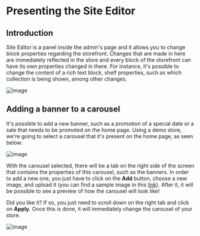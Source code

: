# Presenting the Site Editor

## Introduction

Site Editor is a panel inside the admin's page and it allows you to change block properties regarding the storefront. Changes that are made in here are immediately reflected in the store and every block of the storefront can have its own properties changed in there. For instance, it's possible to change the content of a rich text block, shelf properties, such as which collection is being shown, among other changes.

![image](https://s3.us-west-2.amazonaws.com/secure.notion-static.com/0e0b75c8-f80a-4054-b5c9-7dd877e57eb0/Untitled.png?X-Amz-Algorithm=AWS4-HMAC-SHA256&X-Amz-Credential=AKIAT73L2G45O3KS52Y5%2F20200806%2Fus-west-2%2Fs3%2Faws4_request&X-Amz-Date=20200806T201002Z&X-Amz-Expires=86400&X-Amz-Signature=54db3d9b5e34ff1598b02a4675bafa9d5a384594039068bda226583be44e2cd1&X-Amz-SignedHeaders=host&response-content-disposition=filename%20%3D%22Untitled.png%22)

## Adding a banner to a carousel

It's possible to add a new banner, such as a promotion of a special date or a sale that needs to be promoted on the home page. Using a demo store, we're going to select a carousel that it's present on the home page, as seen below:

![image](https://s3.us-west-2.amazonaws.com/secure.notion-static.com/1b496a3f-8109-426c-ad3e-9d1d17f46232/Untitled.png?X-Amz-Algorithm=AWS4-HMAC-SHA256&X-Amz-Credential=AKIAT73L2G45O3KS52Y5%2F20200806%2Fus-west-2%2Fs3%2Faws4_request&X-Amz-Date=20200806T201021Z&X-Amz-Expires=86400&X-Amz-Signature=64fa3320844578d89700dcf05d3544342bdacfc37f050d739ad1c7f94898f5fc&X-Amz-SignedHeaders=host&response-content-disposition=filename%20%3D%22Untitled.png%22)

With the carousel selected, there will be a tab on the right side of the screen that contains the properties of this carousel, such as the banners. In order to add a new one, you just have to click on the **Add** button, choose a new image, and upload it (you can find a sample image in this [link](https://drive.google.com/file/d/12J1CkfRrr_ogHp3GJlwfOQZH2EVheVIp/view?usp=sharing)). After it, it will be possible to see a preview of how the carousel will look like! 

Did you like it? If so, you just need to scroll down on the right tab and click on **Apply**. Once this is done, it will immediately change the carousel of your store.

![image](https://s3.us-west-2.amazonaws.com/secure.notion-static.com/54044122-99e3-4463-b7d7-0be73944d68d/Untitled.png?X-Amz-Algorithm=AWS4-HMAC-SHA256&X-Amz-Credential=AKIAT73L2G45O3KS52Y5%2F20200806%2Fus-west-2%2Fs3%2Faws4_request&X-Amz-Date=20200806T201035Z&X-Amz-Expires=86400&X-Amz-Signature=035c36493b8a66847a47730df36fc9dbf5c4f3426af7b421216ed28cc9656c77&X-Amz-SignedHeaders=host&response-content-disposition=filename%20%3D%22Untitled.png%22)